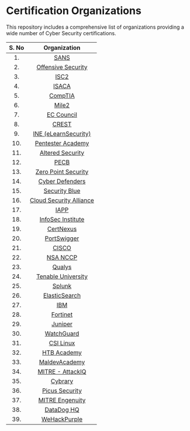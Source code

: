 # Certification Organizations

This repository includes a comprehensive list of organizations providing a wide number of Cyber Security certifications. 

| S. No | Organization | 
| :------: | :--------: | 
| 1.    | [SANS](https://www.sans.org/) |
| 2.    | [Offensive Security](https://www.offsec.com/) |
| 3.    | [ISC2](https://www.isc2.org/) |
| 4.    | [ISACA](https://www.isaca.org/) | 
| 5.    | [CompTIA](https://www.comptia.org/) |
| 6.    | [Mile2](https://mile2.com/) | 
| 7.    | [EC Council](https://www.eccouncil.org/) | 
| 8.    | [CREST](https://www.crest-approved.org/) |
| 9.    | [INE (eLearnSecurity)](https://ine.com/) |
| 10.   | [Pentester Academy](https://www.pentesteracademy.com/) |
| 11.   | [Altered Security](https://www.alteredsecurity.com/) | 
| 12.   | [PECB](https://pecb.com/) | 
| 13.   | [Zero Point Security](https://www.zeropointsecurity.co.uk/) | 
| 14.   | [Cyber Defenders](https://cyberdefenders.org/) |
| 15.   | [Security Blue](https://securityblue.team/) | 
| 16.   | [Cloud Security Alliance](https://cloudsecurityalliance.org/) | 
| 17.   | [IAPP](https://iapp.org/) | 
| 18.   | [InfoSec Institute](https://www.infosecinstitute.com/) | 
| 19.   | [CertNexus](https://certnexus.com/) | 
| 20.   | [PortSwigger](https://portswigger.net/) | 
| 21.   | [CISCO](https://www.cisco.com/) |
| 22.   | [NSA NCCP](https://ncp-portal.eu/) |
| 23.   | [Qualys](https://www.qualys.com/) |
| 24.   | [Tenable University](https://www.tenable.com/education) |
| 25.   | [Splunk](https://www.splunk.com/)|
| 26.   | [ElasticSearch](https://www.elastic.co/)|
| 27.   | [IBM](https://www.ibm.com/training/)|
| 28.   | [Fortinet](https://training.fortinet.com/)|
| 29.   | [Juniper](https://www.juniper.net/us/en/training.html)|
| 30.   | [WatchGuard](https://www.watchguard.com/wgrd-training/overview) | 
| 31.   | [CSI Linux](https://training.csilinux.com/) |
| 32.   | [HTB Academy](https://academy.hackthebox.com/) |
| 33.   | [MaldevAcademy](https://maldevacademy.com) |
| 34.   | [MITRE - AttackIQ](https://www.academy.attackiq.com/) |
| 35.   | [Cybrary](https://www.cybrary.it/) |
| 36.   | [Picus Security](https://academy.picussecurity.com/) |
| 37.   | [MITRE Engenuity](https://mitre-engenuity.org/) |
| 38.   | [DataDog HQ](https://learn.datadoghq.com/) |
| 39.   | [WeHackPurple](https://academy.wehackpurple.com/)
